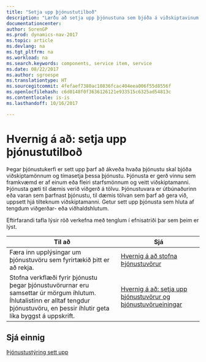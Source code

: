 ```yaml
---
title: "Setja upp þjónustutilboð"
description: "Lærðu að setja upp þjónustuna sem bjóða á viðskiptavinum."
documentationcenter: 
author: SorenGP
ms.prod: dynamics-nav-2017
ms.topic: article
ms.devlang: na
ms.tgt_pltfrm: na
ms.workload: na
ms.search.keywords: components, service item, service
ms.date: 08/22/2017
ms.author: sgroespe
ms.translationtype: HT
ms.sourcegitcommit: 4fefaef7380ac10836fcac404eea006f55d8556f
ms.openlocfilehash: c6d0148f0f3636126121e933515c6325ad54813c
ms.contentlocale: is-is
ms.lasthandoff: 10/16/2017

---
```


# <a name="how-to-set-up-service-offerings"></a>Hvernig á að: setja upp þjónustutilboð
Þegar þjónustukerfi er sett upp þarf að ákveða hvaða þjónustu skal bjóða viðskiptamönnum og tímasetja þessa þjónustu. Þjónusta er gerð vinnu sem framkvæmd er af einum eða fleiri starfsmönnum og veitt viðskiptamanni. Þjónusta gæti til dæmis verið viðgerð á tölvu. Þjónustuvara er útbúnaðurinn eða varan sem þarfnast þjónustu, til dæmis tölvan sem þarf að gera við, uppsett hjá tilteknum viðskiptamanni. Getur sett upp þjónusta sem hluta af tengdum viðgerðar- eða viðhaldshlutum.  
  
Eftirfarandi tafla lýsir röð verkefna með tenglum í efnisatriði þar sem þeim er lýst.  
  
|**Til að**|**Sjá**|  
|------------|-------------|  
|Færa inn upplýsingar um þjónustuvöru sem fyrirtækið þitt er að rekja.|[Hvernig á að stofna Þjónustuvörur](service-how-to-create-service-items.md)|  
|Stofna verkflæði fyrir þjónustu þegar þjónustuvörurnar eru samsettar úr mörgum íhlutum. Íhlutalistinn er alltaf tengdur þjónustuvöru, en þessir íhlutir geta líka byggst á uppskrift.|[Hvernig á að: setja upp þjónustuvörur og þjónustuvörueiningar](service-how-setup-service-items.md)|  
  
## <a name="see-also"></a>Sjá einnig  
[Þjónustustýring sett upp](service-setup-service.md)   
